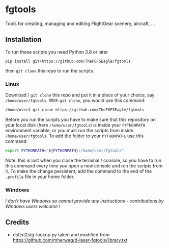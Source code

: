 # fgtools

Tools for creating, managing and editing FlightGear scenery, aircraft, …

## Installation

To run these scripts you need Python 3.8 or later.

```console
pip install git+https://github.com/TheFGFSEagle/fgtools
```

then `git clone` this repo to run the scripts.

### Linux

Download / `git clone` this repo and put it in a place of your choice, say `/home/user/fgtools`. With `git clone`, you would use this command:

```sh
/home/user$ git clone https://github.com/TheFGFSEagle/fgtools
```

Before you run the scripts you have to make sure that this repository on your local disk (here `/home/user/fgtools`) is inside your `PYTHONPATH` environment variable, or you must run the scripts from inside `/home/user/fgtools`. To add the folder to your `PYTHONPATH`, use this command:

```sh
export PYTHONPATH="${PYTHONPATH}:/home/user/fgtools"
```

Note: this is lost when you close the terminal / console, so you have to run this command every time you open a new console and run the scripts from it. To make the change persistent, add the command to the end of the `.profile` file in your home folder.

### Windows

_I don't have Windows so cannot provide any instructions - contributions by Windows users welcome !_

## Credits

* dsftxt2stg-lookup.py taken and modified from <https://github.com/mherweg/d-laser-fgtools/library.txt>

